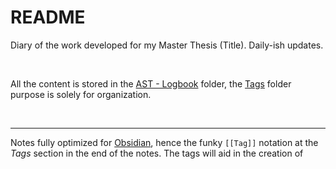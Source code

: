 # README
Diary of the work developed for my Master Thesis (Title).
Daily-ish updates.

<br>

All the content is stored in the [AST - Logbook](https://github.com/davidmcarreira/Carreira/tree/main/AST%20-%20Logbook) folder, the [Tags](https://github.com/davidmcarreira/Carreira/tree/main/Tags) folder purpose is solely for organization.

<br>

---
Notes fully optimized for [Obsidian](https://obsidian.md/), hence the funky `[[Tag]]` notation at the *Tags* section in the end of the notes. The tags will aid in the creation of 


